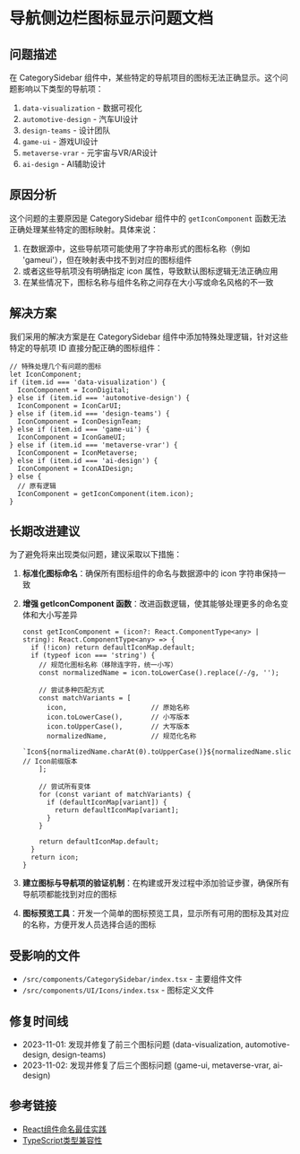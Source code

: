 # 导航侧边栏图标显示问题文档

## 问题描述

在 CategorySidebar 组件中，某些特定的导航项目的图标无法正确显示。这个问题影响以下类型的导航项：

1. `data-visualization` - 数据可视化
2. `automotive-design` - 汽车UI设计
3. `design-teams` - 设计团队
4. `game-ui` - 游戏UI设计
5. `metaverse-vrar` - 元宇宙与VR/AR设计
6. `ai-design` - AI辅助设计

## 原因分析

这个问题的主要原因是 CategorySidebar 组件中的 `getIconComponent` 函数无法正确处理某些特定的图标映射。具体来说：

1. 在数据源中，这些导航项可能使用了字符串形式的图标名称（例如 'gameui'），但在映射表中找不到对应的图标组件
2. 或者这些导航项没有明确指定 icon 属性，导致默认图标逻辑无法正确应用
3. 在某些情况下，图标名称与组件名称之间存在大小写或命名风格的不一致

## 解决方案

我们采用的解决方案是在 CategorySidebar 组件中添加特殊处理逻辑，针对这些特定的导航项 ID 直接分配正确的图标组件：

```tsx
// 特殊处理几个有问题的图标
let IconComponent;
if (item.id === 'data-visualization') {
  IconComponent = IconDigital;
} else if (item.id === 'automotive-design') {
  IconComponent = IconCarUI;
} else if (item.id === 'design-teams') {
  IconComponent = IconDesignTeam;
} else if (item.id === 'game-ui') {
  IconComponent = IconGameUI;
} else if (item.id === 'metaverse-vrar') {
  IconComponent = IconMetaverse;
} else if (item.id === 'ai-design') {
  IconComponent = IconAIDesign;
} else {
  // 原有逻辑
  IconComponent = getIconComponent(item.icon);
}
```

## 长期改进建议

为了避免将来出现类似问题，建议采取以下措施：

1. **标准化图标命名**：确保所有图标组件的命名与数据源中的 icon 字符串保持一致
   
2. **增强 getIconComponent 函数**：改进函数逻辑，使其能够处理更多的命名变体和大小写差异
   
   ```tsx
   const getIconComponent = (icon?: React.ComponentType<any> | string): React.ComponentType<any> => {
     if (!icon) return defaultIconMap.default;
     if (typeof icon === 'string') {
       // 规范化图标名称（移除连字符，统一小写）
       const normalizedName = icon.toLowerCase().replace(/-/g, '');
       
       // 尝试多种匹配方式
       const matchVariants = [
         icon,                     // 原始名称
         icon.toLowerCase(),       // 小写版本
         icon.toUpperCase(),       // 大写版本
         normalizedName,           // 规范化名称
         `Icon${normalizedName.charAt(0).toUpperCase()}${normalizedName.slice(1)}` // Icon前缀版本
       ];
       
       // 尝试所有变体
       for (const variant of matchVariants) {
         if (defaultIconMap[variant]) {
           return defaultIconMap[variant];
         }
       }
       
       return defaultIconMap.default;
     }
     return icon;
   }
   ```

3. **建立图标与导航项的验证机制**：在构建或开发过程中添加验证步骤，确保所有导航项都能找到对应的图标

4. **图标预览工具**：开发一个简单的图标预览工具，显示所有可用的图标及其对应的名称，方便开发人员选择合适的图标

## 受影响的文件

- `/src/components/CategorySidebar/index.tsx` - 主要组件文件
- `/src/components/UI/Icons/index.tsx` - 图标定义文件

## 修复时间线

- 2023-11-01: 发现并修复了前三个图标问题 (data-visualization, automotive-design, design-teams)
- 2023-11-02: 发现并修复了后三个图标问题 (game-ui, metaverse-vrar, ai-design)

## 参考链接

- [React组件命名最佳实践](https://reactjs.org/docs/jsx-in-depth.html#user-defined-components-must-be-capitalized)
- [TypeScript类型兼容性](https://www.typescriptlang.org/docs/handbook/type-compatibility.html) 